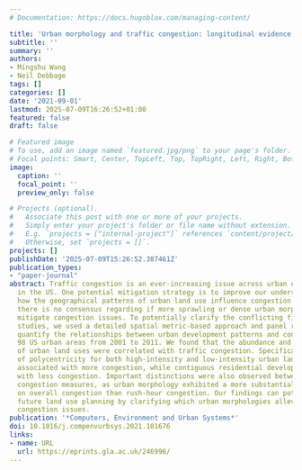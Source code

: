 ```yaml
---
# Documentation: https://docs.hugoblox.com/managing-content/

title: 'Urban morphology and traffic congestion: longitudinal evidence from US cities'
subtitle: ''
summary: ''
authors:
- Mingshu Wang
- Neil Debbage
tags: []
categories: []
date: '2021-09-01'
lastmod: 2025-07-09T16:26:52+01:00
featured: false
draft: false

# Featured image
# To use, add an image named `featured.jpg/png` to your page's folder.
# Focal points: Smart, Center, TopLeft, Top, TopRight, Left, Right, BottomLeft, Bottom, BottomRight.
image:
  caption: ''
  focal_point: ''
  preview_only: false

# Projects (optional).
#   Associate this post with one or more of your projects.
#   Simply enter your project's folder or file name without extension.
#   E.g. `projects = ["internal-project"]` references `content/project/deep-learning/index.md`.
#   Otherwise, set `projects = []`.
projects: []
publishDate: '2025-07-09T15:26:52.387461Z'
publication_types:
- "paper-journal"
abstract: Traffic congestion is an ever-increasing issue across urban environments
  in the US. One potential mitigation strategy is to improve our understanding of
  how the geographical patterns of urban land use influence congestion. Unfortunately,
  there is no consensus regarding if more sprawling or dense urban morphologies help
  mitigate congestion issues. To potentially clarify the conflicting findings of previous
  studies, we used a detailed spatial metric-based approach and panel regression to
  quantify the relationships between urban development patterns and congestion in
  98 US urban areas from 2001 to 2011. We found that the abundance and spatial configuration
  of urban land uses were correlated with traffic congestion. Specifically, high degrees
  of polycentricity for both high-intensity and low-intensity urban land uses were
  associated with more congestion, while contiguous residential development was correlated
  with less congestion. Important distinctions were also observed between different
  congestion measures, as urban morphology exhibited a more substantial influence
  on overall congestion than rush-hour congestion. Our findings can potentially inform
  future land use planning by clarifying which urban morphologies alleviate traffic
  congestion issues.
publication: '*Computers, Environment and Urban Systems*'
doi: 10.1016/j.compenvurbsys.2021.101676
links:
- name: URL
  url: https://eprints.gla.ac.uk/246996/
---
```

